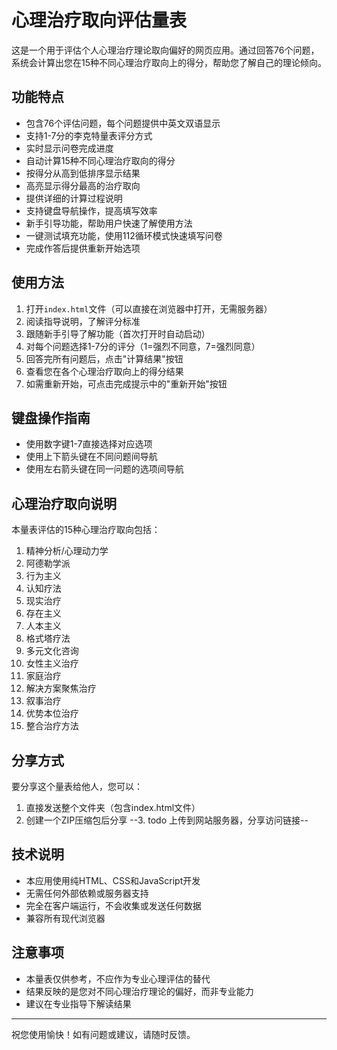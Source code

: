 # 心理治疗取向评估量表

这是一个用于评估个人心理治疗理论取向偏好的网页应用。通过回答76个问题，系统会计算出您在15种不同心理治疗取向上的得分，帮助您了解自己的理论倾向。

## 功能特点

- 包含76个评估问题，每个问题提供中英文双语显示
- 支持1-7分的李克特量表评分方式
- 实时显示问卷完成进度
- 自动计算15种不同心理治疗取向的得分
- 按得分从高到低排序显示结果
- 高亮显示得分最高的治疗取向
- 提供详细的计算过程说明
- 支持键盘导航操作，提高填写效率
- 新手引导功能，帮助用户快速了解使用方法
- 一键测试填充功能，使用112循环模式快速填写问卷
- 完成作答后提供重新开始选项

## 使用方法

1. 打开`index.html`文件（可以直接在浏览器中打开，无需服务器）
2. 阅读指导说明，了解评分标准
3. 跟随新手引导了解功能（首次打开时自动启动）
4. 对每个问题选择1-7分的评分（1=强烈不同意，7=强烈同意）
5. 回答完所有问题后，点击"计算结果"按钮
6. 查看您在各个心理治疗取向上的得分结果
7. 如需重新开始，可点击完成提示中的"重新开始"按钮

## 键盘操作指南

- 使用数字键1-7直接选择对应选项
- 使用上下箭头键在不同问题间导航
- 使用左右箭头键在同一问题的选项间导航

## 心理治疗取向说明

本量表评估的15种心理治疗取向包括：

1. 精神分析/心理动力学
2. 阿德勒学派
3. 行为主义
4. 认知疗法
5. 现实治疗
6. 存在主义
7. 人本主义
8. 格式塔疗法
9. 多元文化咨询
10. 女性主义治疗
11. 家庭治疗
12. 解决方案聚焦治疗
13. 叙事治疗
14. 优势本位治疗
15. 整合治疗方法

## 分享方式

要分享这个量表给他人，您可以：

1. 直接发送整个文件夹（包含index.html文件）
2. 创建一个ZIP压缩包后分享
--3. todo 上传到网站服务器，分享访问链接--

## 技术说明

- 本应用使用纯HTML、CSS和JavaScript开发
- 无需任何外部依赖或服务器支持
- 完全在客户端运行，不会收集或发送任何数据
- 兼容所有现代浏览器

## 注意事项

- 本量表仅供参考，不应作为专业心理评估的替代
- 结果反映的是您对不同心理治疗理论的偏好，而非专业能力
- 建议在专业指导下解读结果

---

祝您使用愉快！如有问题或建议，请随时反馈。
